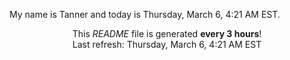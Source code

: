My name is Tanner and today is Thursday, March 6, 4:21 AM EST.

<p align="center">This <i>README</i> file is generated <b>every 3 hours</b>!</br>Last refresh: Thursday, March 6, 4:21 AM EST<br /></p>
